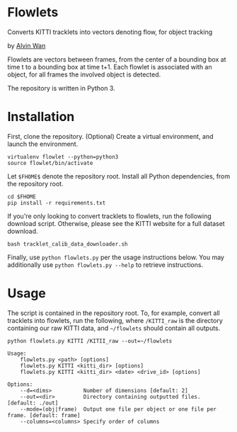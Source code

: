 # Flowlets
Converts KITTI tracklets into vectors denoting flow, for object tracking

by [Alvin Wan](http://alvinwan.com)

Flowlets are vectors between frames, from the center of a bounding box at time t
to a bounding box at time t+1. Each flowlet is associated with an object, for
all frames the involved object is detected.

The repository is written in Python 3.

# Installation

First, clone the repository. (Optional) Create a virtual environment, and
launch the environment.

    virtualenv flowlet --python=python3
    source flowlet/bin/activate

Let `$FHOME$` denote the repository root. Install all Python dependencies,
from the repository root.

    cd $FHOME
    pip install -r requirements.txt
    
If you're only looking to convert tracklets to flowlets, run the
following download script. Otherwise, please see the KITTI website for
a full dataset download.

```
bash tracklet_calib_data_downloader.sh
```

Finally, use `python flowlets.py` per the usage instructions below. You
may additionally use `python flowlets.py --help` to retrieve instructions.

# Usage

The script is contained in the repository root. To, for example, convert
all tracklets into flowlets, run the following, where `/KITTI_raw` is
the directory containing our raw KITTI data, and `~/flowlets` should
contain all outputs.

```
python flowlets.py KITTI /KITII_raw --out=~/flowlets
```

```
Usage:
    flowlets.py <path> [options]
    flowlets.py KITTI <kitti_dir> [options]
    flowlets.py KITTI <kitti_dir> <date> <drive_id> [options]

Options:
    --d=<dims>          Number of dimensions [default: 2]
    --out=<dir>         Directory containing outputted files. [default: ./out]
    --mode=(obj|frame)  Output one file per object or one file per frame. [default: frame]
    --columns=<columns> Specify order of columns
```

